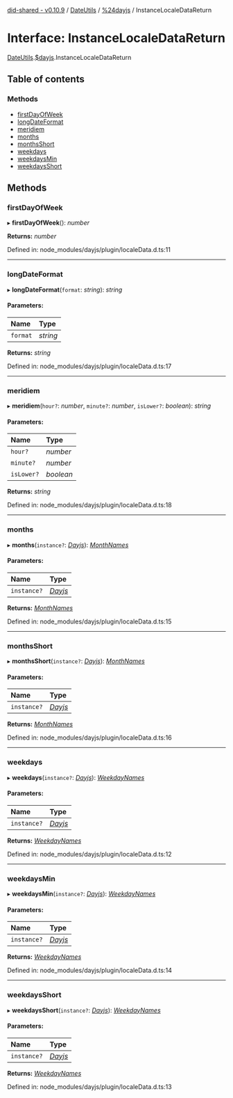 [did-shared - v0.10.9](../README.md) / [DateUtils](../modules/dateutils.md) / [%24dayjs](../modules/dateutils._dayjs.md) / InstanceLocaleDataReturn

# Interface: InstanceLocaleDataReturn

[DateUtils](../modules/dateutils.md).[$dayjs](../modules/dateutils._dayjs.md).InstanceLocaleDataReturn

## Table of contents

### Methods

- [firstDayOfWeek](dateutils._dayjs.instancelocaledatareturn.md#firstdayofweek)
- [longDateFormat](dateutils._dayjs.instancelocaledatareturn.md#longdateformat)
- [meridiem](dateutils._dayjs.instancelocaledatareturn.md#meridiem)
- [months](dateutils._dayjs.instancelocaledatareturn.md#months)
- [monthsShort](dateutils._dayjs.instancelocaledatareturn.md#monthsshort)
- [weekdays](dateutils._dayjs.instancelocaledatareturn.md#weekdays)
- [weekdaysMin](dateutils._dayjs.instancelocaledatareturn.md#weekdaysmin)
- [weekdaysShort](dateutils._dayjs.instancelocaledatareturn.md#weekdaysshort)

## Methods

### firstDayOfWeek

▸ **firstDayOfWeek**(): *number*

**Returns:** *number*

Defined in: node_modules/dayjs/plugin/localeData.d.ts:11

___

### longDateFormat

▸ **longDateFormat**(`format`: *string*): *string*

#### Parameters:

Name | Type |
:------ | :------ |
`format` | *string* |

**Returns:** *string*

Defined in: node_modules/dayjs/plugin/localeData.d.ts:17

___

### meridiem

▸ **meridiem**(`hour?`: *number*, `minute?`: *number*, `isLower?`: *boolean*): *string*

#### Parameters:

Name | Type |
:------ | :------ |
`hour?` | *number* |
`minute?` | *number* |
`isLower?` | *boolean* |

**Returns:** *string*

Defined in: node_modules/dayjs/plugin/localeData.d.ts:18

___

### months

▸ **months**(`instance?`: [*Dayjs*](../classes/dateutils._dayjs.dayjs.md)): [*MonthNames*](../modules/dateutils._dayjs.md#monthnames)

#### Parameters:

Name | Type |
:------ | :------ |
`instance?` | [*Dayjs*](../classes/dateutils._dayjs.dayjs.md) |

**Returns:** [*MonthNames*](../modules/dateutils._dayjs.md#monthnames)

Defined in: node_modules/dayjs/plugin/localeData.d.ts:15

___

### monthsShort

▸ **monthsShort**(`instance?`: [*Dayjs*](../classes/dateutils._dayjs.dayjs.md)): [*MonthNames*](../modules/dateutils._dayjs.md#monthnames)

#### Parameters:

Name | Type |
:------ | :------ |
`instance?` | [*Dayjs*](../classes/dateutils._dayjs.dayjs.md) |

**Returns:** [*MonthNames*](../modules/dateutils._dayjs.md#monthnames)

Defined in: node_modules/dayjs/plugin/localeData.d.ts:16

___

### weekdays

▸ **weekdays**(`instance?`: [*Dayjs*](../classes/dateutils._dayjs.dayjs.md)): [*WeekdayNames*](../modules/dateutils._dayjs.md#weekdaynames)

#### Parameters:

Name | Type |
:------ | :------ |
`instance?` | [*Dayjs*](../classes/dateutils._dayjs.dayjs.md) |

**Returns:** [*WeekdayNames*](../modules/dateutils._dayjs.md#weekdaynames)

Defined in: node_modules/dayjs/plugin/localeData.d.ts:12

___

### weekdaysMin

▸ **weekdaysMin**(`instance?`: [*Dayjs*](../classes/dateutils._dayjs.dayjs.md)): [*WeekdayNames*](../modules/dateutils._dayjs.md#weekdaynames)

#### Parameters:

Name | Type |
:------ | :------ |
`instance?` | [*Dayjs*](../classes/dateutils._dayjs.dayjs.md) |

**Returns:** [*WeekdayNames*](../modules/dateutils._dayjs.md#weekdaynames)

Defined in: node_modules/dayjs/plugin/localeData.d.ts:14

___

### weekdaysShort

▸ **weekdaysShort**(`instance?`: [*Dayjs*](../classes/dateutils._dayjs.dayjs.md)): [*WeekdayNames*](../modules/dateutils._dayjs.md#weekdaynames)

#### Parameters:

Name | Type |
:------ | :------ |
`instance?` | [*Dayjs*](../classes/dateutils._dayjs.dayjs.md) |

**Returns:** [*WeekdayNames*](../modules/dateutils._dayjs.md#weekdaynames)

Defined in: node_modules/dayjs/plugin/localeData.d.ts:13
